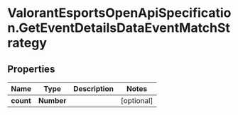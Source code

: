 # ValorantEsportsOpenApiSpecification.GetEventDetailsDataEventMatchStrategy

## Properties
Name | Type | Description | Notes
------------ | ------------- | ------------- | -------------
**count** | **Number** |  | [optional] 
